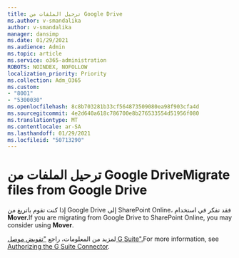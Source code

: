 ```yaml
---
title: ترحيل الملفات من Google Drive
ms.author: v-smandalika
author: v-smandalika
manager: dansimp
ms.date: 01/29/2021
ms.audience: Admin
ms.topic: article
ms.service: o365-administration
ROBOTS: NOINDEX, NOFOLLOW
localization_priority: Priority
ms.collection: Adm_O365
ms.custom:
- "8001"
- "5300030"
ms.openlocfilehash: 8c8b703281b33cf564873509080ea98f903cfa4d
ms.sourcegitcommit: 4e2d640a618c786700e8b276533554d51956f080
ms.translationtype: MT
ms.contentlocale: ar-SA
ms.lasthandoff: 01/29/2021
ms.locfileid: "50713290"
---
```

# <a name="migrate-files-from-google-drive"></a><span data-ttu-id="808ad-102">ترحيل الملفات من Google Drive</span><span class="sxs-lookup"><span data-stu-id="808ad-102">Migrate files from Google Drive</span></span>

<span data-ttu-id="808ad-103">إذا كنت تقوم باتريغ من Google Drive إلى SharePoint Online، فقد تفكر في استخدام **Mover.**</span><span class="sxs-lookup"><span data-stu-id="808ad-103">If you are migrating from Google Drive to SharePoint Online, you may consider using **Mover**.</span></span>

<span data-ttu-id="808ad-104">لمزيد من المعلومات، راجع ["تفويض موصل G Suite".](https://docs.microsoft.com/sharepointmigration/mover-gsuite)</span><span class="sxs-lookup"><span data-stu-id="808ad-104">For more information, see [Authorizing the G Suite Connector](https://docs.microsoft.com/sharepointmigration/mover-gsuite).</span></span>
